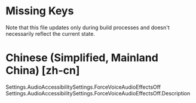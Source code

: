 # Missing Keys
Note that this file updates only during build processes and doesn't necessarily reflect the current state.

# Chinese (Simplified, Mainland China) [zh-cn]
Settings.AudioAccessibilitySettings.ForceVoiceAudioEffectsOff  
Settings.AudioAccessibilitySettings.ForceVoiceAudioEffectsOff.Description  

